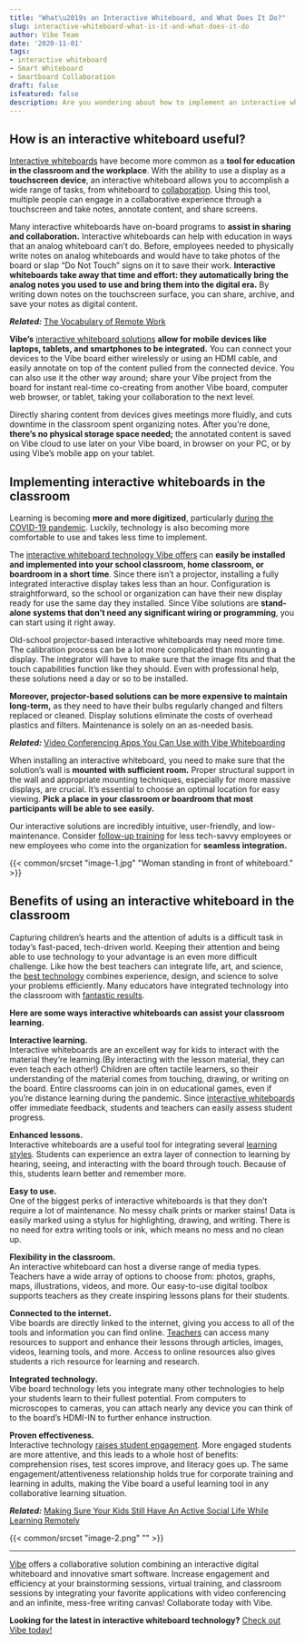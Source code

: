 ```yaml
---
title: "What\u2019s an Interactive Whiteboard, and What Does It Do?"
slug: interactive-whiteboard-what-is-it-and-what-does-it-do
author: Vibe Team
date: '2020-11-01'
tags:
- interactive whiteboard
- Smart Whiteboard
- Smartboard Collaboration
draft: false
isfeatured: false
description: Are you wondering about how to implement an interactive whiteboard? Check out our guide on interactive whiteboards.
---
```


## How is an interactive whiteboard useful?

[Interactive whiteboards](https://vibe.us/hardware/) have become more common as a **tool for education in the classroom and the workplace**. With the ability to use a display as a **touchscreen device**, an interactive whiteboard allows you to accomplish a wide range of tasks, from whiteboard to [collaboration](https://www.eztalks.com/whiteboard/benefits-of-interactive-whiteboards-in-the-classroom.html). Using this tool, multiple people can engage in a collaborative experience through a touchscreen and take notes, annotate content, and share screens.

Many interactive whiteboards have on-board programs to **assist in sharing and collaboration.** Interactive whiteboards can help with education in ways that an analog whiteboard can’t do. Before, employees needed to physically write notes on analog whiteboards and would have to take photos of the board or slap “Do Not Touch” signs on it to save their work. **Interactive whiteboards take away that time and effort: they automatically bring the analog notes you used to use and bring them into the digital era.** By writing down notes on the touchscreen surface, you can share, archive, and save your notes as digital content.

***Related:*** [The Vocabulary of Remote Work](https://vibe.us/blog/the-vocabulary-of-remote-work/)

**Vibe’s** [interactive whiteboard solutions](https://vibe.us/software/) **allow for mobile devices like laptops, tablets, and smartphones to be integrated.** You can connect your devices to the Vibe board either wirelessly or using an HDMI cable, and easily annotate on top of the content pulled from the connected device. You can also use it the other way around; share your Vibe project from the board for instant real-time co-creating from another Vibe board, computer web browser, or tablet, taking your collaboration to the next level.

Directly sharing content from devices gives meetings more fluidly, and cuts downtime in the classroom spent organizing notes. After you’re done, **there’s no physical storage space needed;** the annotated content is saved on Vibe cloud to use later on your Vibe board, in browser on your PC, or by using Vibe’s mobile app on your tablet.

## Implementing interactive whiteboards in the classroom

Learning is becoming **more and more digitized**, particularly [during the COVID-19 pandemic](https://www.weforum.org/agenda/2020/04/coronavirus-education-global-covid19-online-digital-learning/). Luckily, technology is also becoming more comfortable to use and takes less time to implement. 

The [interactive whiteboard technology Vibe offers](https://vibe.us/android-app-store/) can **easily be installed and implemented into your school classroom, home classroom, or boardroom in a short time**. Since there isn’t a projector, installing a fully integrated interactive display takes less than an hour. Configuration is straightforward, so the school or organization can have their new display ready for use the same day they installed. Since Vibe solutions are **stand-alone systems that don’t need any significant wiring or programming**, you can start using it right away.

Old-school projector-based interactive whiteboards may need more time. The calibration process can be a lot more complicated than mounting a display. The integrator will have to make sure that the image fits and that the touch capabilities function like they should. Even with professional help, these solutions need a day or so to be installed.

**Moreover, projector-based solutions can be more expensive to maintain long-term,** as they need to have their bulbs regularly changed and filters replaced or cleaned. Display solutions eliminate the costs of overhead plastics and filters. Maintenance is solely on an as-needed basis.

***Related:*** [Video Conferencing Apps You Can Use with Vibe Whiteboarding](https://vibe.us/blog/video-conferencing-apps-with-whiteboard/)

When installing an interactive whiteboard, you need to make sure that the solution’s wall is **mounted with sufficient room.** Proper structural support in the wall and appropriate mounting techniques, especially for more massive displays, are crucial. It’s essential to choose an optimal location for easy viewing. **Pick a place in your classroom or boardroom that most participants will be able to see easily.**

Our interactive solutions are incredibly intuitive, user-friendly, and low-maintenance. Consider [follow-up training](https://www.hrexchangenetwork.com/learning/news/7-stats-that-prove-training-value) for less tech-savvy employees or new employees who come into the organization for **seamless integration.** 

{{< common/srcset "image-1.jpg" "Woman standing in front of whiteboard." >}}

## Benefits of using an interactive whiteboard in the classroom

Capturing children’s hearts and the attention of adults is a difficult task in today’s fast-paced, tech-driven world. Keeping their attention and being able to use technology to your advantage is an even more difficult challenge. Like how the best teachers can integrate life, art, and science, the [best technology](https://www.brookings.edu/blog/education-plus-development/2018/02/09/using-data-and-technology-to-enhance-classroom-teaching/) combines experience, design, and science to solve your problems efficiently. Many educators have integrated technology into the classroom with [fantastic results](https://vibe.us/customer/). 

**Here are some ways interactive whiteboards can assist your classroom learning.**

**Interactive learning.**  
Interactive whiteboards are an excellent way for kids to interact with the material they’re learning.(By interacting with the lesson material, they can even teach each other!) Children are often tactile learners, so their understanding of the material comes from touching, drawing, or writing on the board. Entire classrooms can join in on educational games, even if you’re distance learning during the pandemic. Since [interactive whiteboards](https://vibe.us/lp/scenario-remote/) offer immediate feedback, students and teachers can easily assess student progress.

**Enhanced lessons.**  
Interactive whiteboards are a useful tool for integrating several [learning styles](https://www.time4learning.com/learning-styles/). Students can experience an extra layer of connection to learning by hearing, seeing, and interacting with the board through touch. Because of this, students learn better and remember more. 

**Easy to use.**  
One of the biggest perks of interactive whiteboards is that they don’t require a lot of maintenance. No messy chalk prints or marker stains! Data is easily marked using a stylus for highlighting, drawing, and writing. There is no need for extra writing tools or ink, which means no mess and no clean up.

**Flexibility in the classroom.**  
An interactive whiteboard can host a diverse range of media types. Teachers have a wide array of options to choose from: photos, graphs, maps, illustrations, videos, and more. Our easy-to-use digital toolbox supports teachers as they create inspiring lessons plans for their students.

**Connected to the internet.**  
Vibe boards are directly linked to the internet, giving you access to all of the tools and information you can find online. [Teachers](https://vibe.us/lp/scenario-distance-learning/) can access many resources to support and enhance their lessons through articles, images, videos, learning tools, and more. Access to online resources also gives students a rich resource for learning and research.

**Integrated technology.**  
Vibe board technology lets you integrate many other technologies to help your students learn to their fullest potential. From computers to microscopes to cameras, you can attach nearly any device you can think of to the board’s HDMI-IN to further enhance instruction.

**Proven effectiveness.**  
Interactive technology [raises student engagement](https://link.springer.com/article/10.1007/s10639-020-10107-5). More engaged students are more attentive, and this leads to a whole host of benefits: comprehension rises, test scores improve, and literacy goes up. The same engagement/attentiveness relationship holds true for corporate training and learning in adults, making the Vibe board a useful learning tool in any collaborative learning situation.

***Related:*** [Making Sure Your Kids Still Have An Active Social Life While Learning Remotely](https://vibe.us/blog/making-sure-your-kids-still-have-an-active-social-life-while-learning-remotely/)

{{< common/srcset "image-2.png" "" >}}



---

[Vibe](https://vibe.us/) offers a collaborative solution combining an interactive digital whiteboard and innovative smart software. Increase engagement and efficiency at your brainstorming sessions, virtual training, and classroom sessions by integrating your favorite applications with video conferencing and an infinite, mess-free writing canvas! Collaborate today with Vibe.

**Looking for the latest in interactive whiteboard technology?** [Check out Vibe today!](https://vibe.us/order/)
